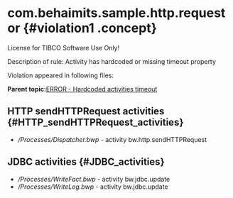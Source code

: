 # com.behaimits.sample.http.requestor {#violation1 .concept}

License for TIBCO Software Use Only!

Description of rule: Activity has hardcoded or missing timeout property

Violation appeared in following files:

**Parent topic:**[ERROR - Hardcoded activities timeout](../../../qa/rules/ERROR_-_Hardcoded_activities_timeout.md)

## HTTP sendHTTPRequest activities {#HTTP_sendHTTPRequest_activities}

-   */Processes/Dispatcher.bwp* - activity bw.http.sendHTTPRequest

## JDBC activities {#JDBC_activities}

-   */Processes/WriteFact.bwp* - activity bw.jdbc.update
-   */Processes/WriteLog.bwp* - activity bw.jdbc.update

